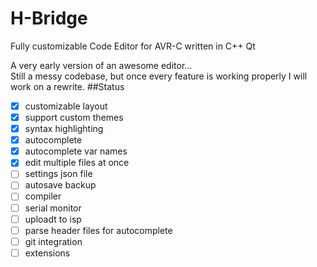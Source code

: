 # H-Bridge
Fully customizable Code Editor for AVR-C written in C++ Qt

A very early version of an awesome editor...     
Still a messy codebase, but once every feature is working properly I will work on a rewrite.
##Status
- [x] customizable layout
- [x] support custom themes
- [x] syntax highlighting
- [x] autocomplete
- [x] autocomplete var names
- [x] edit multiple files at once
- [ ] settings json file
- [ ] autosave backup
- [ ] compiler
- [ ] serial monitor
- [ ] uploadt to isp
- [ ] parse header files for autocomplete
- [ ] git integration
- [ ] extensions
